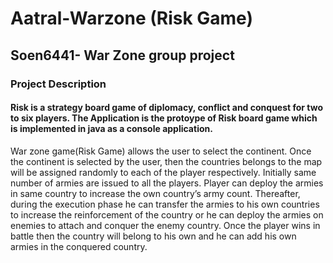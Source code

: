 # Aatral-Warzone (Risk Game)
## Soen6441- War Zone group project

### Project Description

#### Risk is a strategy board game of diplomacy, conflict and conquest for two to six players. The Application is the protoype of Risk board game which is implemented in java as a console application. 

War zone game(Risk Game) allows the user to select the continent. Once the continent is selected by the user, then the countries belongs to the map will be assigned randomly to each of the player respectively. Initially same number of armies are issued to all the players. Player can deploy the armies in same country to increase the own country’s army count. Thereafter, during the execution phase he can transfer the armies to his own countries to increase the reinforcement of the country or he can deploy the armies on enemies to attach and conquer the enemy country. Once the player wins in battle then the country will belong to his own and he can add his own armies in the conquered country. 
